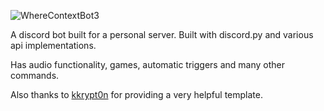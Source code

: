 ![WhereContextBot3](https://socialify.git.ci/SDeVuyst/WhereContextBot3/image?description=1&descriptionEditable=Where%20Context%3F%3F&font=Raleway&issues=1&language=1&name=1&owner=1&pattern=Solid&stargazers=1&theme=Dark)

A discord bot built for a personal server.
Built with discord.py and various api implementations.

Has audio functionality, games, automatic triggers and many other commands.

Also thanks to [kkrypt0n](https://github.com/kkrypt0nn/Python-Discord-Bot-Template) for providing a very helpful template.
